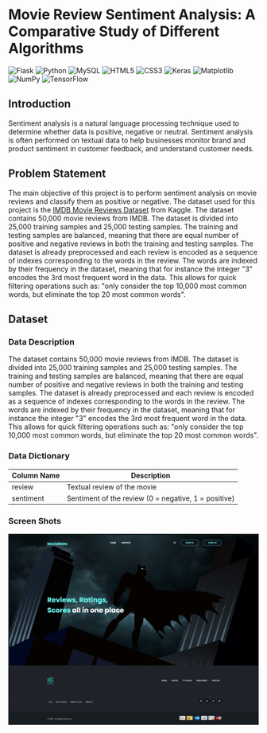 # Movie Review Sentiment Analysis: A Comparative Study of Different Algorithms
![Flask](https://img.shields.io/badge/flask-%23000.svg?style=for-the-badge&logo=flask&logoColor=white)
![Python](https://img.shields.io/badge/python-3670A0?style=for-the-badge&logo=python&logoColor=ffdd54)
![MySQL](https://img.shields.io/badge/mysql-%2300f.svg?style=for-the-badge&logo=mysql&logoColor=white)
![HTML5](https://img.shields.io/badge/html5-%23E34F26.svg?style=for-the-badge&logo=html5&logoColor=white)
![CSS3](https://img.shields.io/badge/css3-%231572B6.svg?style=for-the-badge&logo=css3&logoColor=white)
![Keras](https://img.shields.io/badge/Keras-%23D00000.svg?style=for-the-badge&logo=Keras&logoColor=white)
![Matplotlib](https://img.shields.io/badge/Matplotlib-%23ffffff.svg?style=for-the-badge&logo=Matplotlib&logoColor=black)
![NumPy](https://img.shields.io/badge/numpy-%23013243.svg?style=for-the-badge&logo=numpy&logoColor=white)
![TensorFlow](https://img.shields.io/badge/TensorFlow-%23FF6F00.svg?style=for-the-badge&logo=TensorFlow&logoColor=white)

## Introduction
Sentiment analysis is a natural language processing technique used to determine whether data is positive, negative or neutral. Sentiment analysis is often performed on textual data to help businesses monitor brand and product sentiment in customer feedback, and understand customer needs.

## Problem Statement
The main objective of this project is to perform sentiment analysis on movie reviews and classify them as positive or negative. The dataset used for this project is the [IMDB Movie Reviews Dataset](https://www.kaggle.com/lakshmi25npathi/imdb-dataset-of-50k-movie-reviews) from Kaggle. The dataset contains 50,000 movie reviews from IMDB. The dataset is divided into 25,000 training samples and 25,000 testing samples. The training and testing samples are balanced, meaning that there are equal number of positive and negative reviews in both the training and testing samples. The dataset is already preprocessed and each review is encoded as a sequence of indexes corresponding to the words in the review. The words are indexed by their frequency in the dataset, meaning that for instance the integer "3" encodes the 3rd most frequent word in the data. This allows for quick filtering operations such as: "only consider the top 10,000 most common words, but eliminate the top 20 most common words".

## Dataset

### Data Description

The dataset contains 50,000 movie reviews from IMDB. The dataset is divided into 25,000 training samples and 25,000 testing samples. The training and testing samples are balanced, meaning that there are equal number of positive and negative reviews in both the training and testing samples. The dataset is already preprocessed and each review is encoded as a sequence of indexes corresponding to the words in the review. The words are indexed by their frequency in the dataset, meaning that for instance the integer "3" encodes the 3rd most frequent word in the data. This allows for quick filtering operations such as: "only consider the top 10,000 most common words, but eliminate the top 20 most common words".

### Data Dictionary

| Column Name | Description |
| --- | --- |
| review | Textual review of the movie |
| sentiment | Sentiment of the review (0 = negative, 1 = positive) |


### Screen Shots

![Screenshot (1)](https://github.com/0xgun/movie-mate/blob/master/screenshots/UI_1.jpeg)
